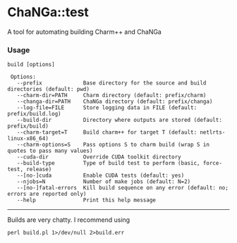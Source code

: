 # ChaNGa::test

A tool for automating building Charm++ and ChaNGa

### Usage

	build [options]
	 
	 Options:
	   --prefix             Base directory for the source and build directories (default: pwd)
	   --charm-dir=PATH     Charm directory (default: prefix/charm)
	   --changa-dir=PATH    ChaNGa directory (default: prefix/changa)
	   --log-file=FILE      Store logging data in FILE (default: prefix/build.log)
	   --build-dir          Directory where outputs are stored (default: prefix/build)
	   --charm-target=T     Build charm++ for target T (default: netlrts-linux-x86_64)
	   --charm-options=S    Pass options S to charm build (wrap S in quotes to pass many values)
	   --cuda-dir           Override CUDA toolkit directory
	   --build-type         Type of build test to perform (basic, force-test, release)
	   --[no-]cuda          Enable CUDA tests (default: yes)
	   --njobs=N            Number of make jobs (default: N=2)
	   --[no-]fatal-errors  Kill build sequence on any error (default: no; errors are reported only)
	   --help               Print this help message

---

Builds are very chatty. I recommend using

	perl build.pl 1>/dev/null 2>build.err
